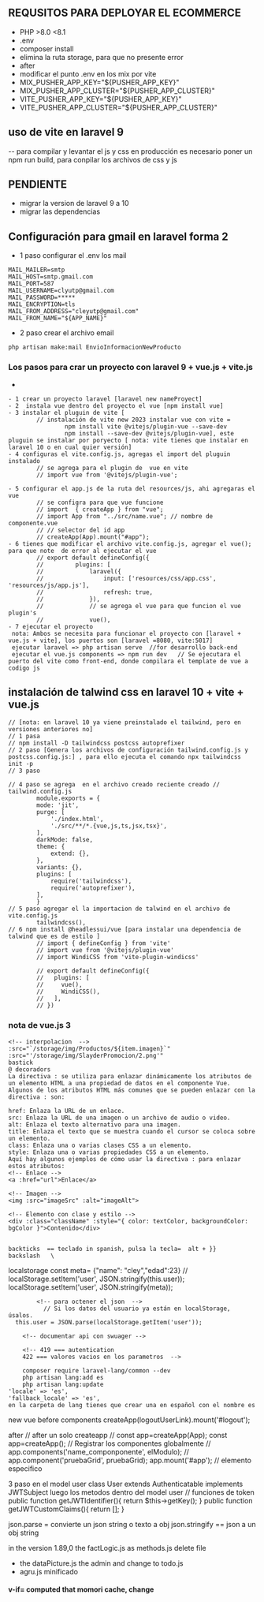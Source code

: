 ## REQUSITOS PARA DEPLOYAR EL ECOMMERCE
- PHP >8.0  <8.1
- .env
- composer install
- elimina la ruta storage, para que no presente error 
- after 
- modificar el punto .env en los mix por vite
- MIX_PUSHER_APP_KEY="${PUSHER_APP_KEY}"
- MIX_PUSHER_APP_CLUSTER="${PUSHER_APP_CLUSTER}"
- VITE_PUSHER_APP_KEY="${PUSHER_APP_KEY}"
- VITE_PUSHER_APP_CLUSTER="${PUSHER_APP_CLUSTER}"
## uso de vite en laravel 9
-- para compilar y levantar el js y css en producción es necesario poner un npm run build, para conpilar los archivos de css y js

## PENDIENTE
- migrar la version de laravel 9 a 10 
- migrar las dependencias

## Configuración para gmail en laravel forma 2

- 1 paso configurar el .env los mail
```env
MAIL_MAILER=smtp
MAIL_HOST=smtp.gmail.com
MAIL_PORT=587
MAIL_USERNAME=clyutp@gmail.com
MAIL_PASSWORD=*****
MAIL_ENCRYPTION=tls
MAIL_FROM_ADDRESS="cleyutp@gmail.com"
MAIL_FROM_NAME="${APP_NAME}"
```

- 2 paso  crear el archivo email
```env
php artisan make:mail EnvioInformacionNewProducto
```
###  Los pasos para crar un proyecto con laravel 9 + vue.js + vite.js
-
```env
- 1 crear un proyecto laravel [laravel new nameProyect]
- 2  instala vue dentro del proyecto el vue [npm install vue] 
- 3 instalar el pluguin de vite [
        // instalación de vite new 2023 instalar vue con vite = 
                npm install vite @vitejs/plugin-vue --save-dev
                npm install --save-dev @vitejs/plugin-vue], este
pluguin se instalar por poryecto [ nota: vite tienes que instalar en laravel 10 o en cual quier versión]
- 4 configuras el vite.config.js, agregas el import del pluguin instalado 
        // se agrega para el plugin de  vue en vite 
        // import vue from '@vitejs/plugin-vue';

- 5 configurar el app.js de la ruta del resources/js, ahi agregaras el vue
        // se configra para que vue funcione 
        // import  { createApp } from "vue";
        // import App from "../src/name.vue"; // nombre de componente.vue
        // // selector del id app
        // createApp(App).mount("#app");
- 6 tienes que modificar el archivo vite.config.js, agregar el vue(); para que note  de error al ejecutar el vue
        // export default defineConfig({
        //         plugins: [
        //             laravel({
        //                 input: ['resources/css/app.css', 'resources/js/app.js'],
        //                 refresh: true,
        //             }),
        //             // se agrega el vue para que funcion el vue plugin's 
        //             vue(),
- 7 ejecutar el proyecto 
 nota: Ambos se necesita para funcionar el proyecto con [laravel + vue.js + vite], los puertos son [laravel =8080, vite:5017]
 ejecutar laravel => php artisan serve  //for desarrollo back-end 
 ejecutar el vue.js components => npm run dev   // Se ejecutara el puerto del vite como front-end, donde compilara el template de vue a codigo js  

```
## instalación de talwind css en laravel 10 + vite + vue.js 
```env
// [nota: en laravel 10 ya viene preinstalado el tailwind, pero en versiones anteriores no]
// 1 pasa
// npm install -D tailwindcss postcss autoprefixer
// 2 paso [Genera los archivos de configuración tailwind.config.js y postcss.config.js:] , para ello ejecuta el comando npx tailwindcss init -p
// 3 paso 

// 4 paso se agrega  en el archivo creado reciente creado // tailwind.config.js
        module.exports = {
        mode: 'jit',
        purge: [
            './index.html',
            './src/**/*.{vue,js,ts,jsx,tsx}',
        ],
        darkMode: false,
        theme: {
            extend: {},
        },
        variants: {},
        plugins: [
            require('tailwindcss'),
            require('autoprefixer'),
        ],
        }
// 5 paso agregar el la importacion de talwind en el archivo de vite.config.js
        tailwindcss(),
// 6 npm install @headlessui/vue [para instalar una dependencia de talwind que es de estilo ]
        // import { defineConfig } from 'vite'
        // import vue from '@vitejs/plugin-vue'
        // import WindiCSS from 'vite-plugin-windicss'

        // export default defineConfig({
        //   plugins: [
        //     vue(),
        //     WindiCSS(),
        //   ],
        // })
```
### nota de vue.js 3 
```env
<!-- interpolacion  -->  
:src="`/storage/img/Productos/${item.imagen}`"
:src="'/storage/img/SlayderPromocion/2.png'"
bastick 
@ decoradors 
La directiva : se utiliza para enlazar dinámicamente los atributos de un elemento HTML a una propiedad de datos en el componente Vue. Algunos de los atributos HTML más comunes que se pueden enlazar con la directiva : son:

href: Enlaza la URL de un enlace.
src: Enlaza la URL de una imagen o un archivo de audio o video.
alt: Enlaza el texto alternativo para una imagen.
title: Enlaza el texto que se muestra cuando el cursor se coloca sobre un elemento.
class: Enlaza una o varias clases CSS a un elemento.
style: Enlaza una o varias propiedades CSS a un elemento.
Aquí hay algunos ejemplos de cómo usar la directiva : para enlazar estos atributos:
<!-- Enlace -->
<a :href="url">Enlace</a>

<!-- Imagen -->
<img :src="imageSrc" :alt="imageAlt">

<!-- Elemento con clase y estilo -->
<div :class="className" :style="{ color: textColor, backgroundColor: bgColor }">Contenido</div>


backticks  == teclado in spanish, pulsa la tecla=  alt + }} 
backslash   \
```
<!-- apunte de js  -->
localstorage
 const meta= {"name": "cley","edad":23}
            // localStorage.setItem('user', JSON.stringify(this.user));
            localStorage.setItem('user', JSON.stringify(meta));

            <!-- para octener el json  -->
              // Si los datos del usuario ya están en localStorage, úsalos.
      this.user = JSON.parse(localStorage.getItem('user'));
      
<!-- token csrf es para peticiones post, puth  -->
  
        <!-- documentar api con swuager -->

        <!-- 419 === autentication 
        422 === valores vacios en los parametros  -->

<!-- camio de idioma -->
        composer require laravel-lang/common --dev
        php artisan lang:add es
        php artisan lang:update
    'locale' => 'es',
    'fallback_locale' => 'es',
    en la carpeta de lang tienes que crear una en español con el nombre es
<!-- los tipos put para envio de los body y un parametro de id  -->

new vue 
before components
createApp(logoutUserLink).mount('#logout');

after 
// after un solo createapp
// const app=createApp(App);
const app=createApp();
// Registrar los componentes globalmente
// app.components('name_componponente', elModulo);
// app.component('pruebaGrid', pruebaGrid);
app.mount('#app'); // elemento especifico 

<!-- en laravel 10 el routerservice el api ya biene preconfigurado -->
<!-- adding el token  -->
3 paso en el model user
class User extends Authenticatable implements JWTSubject
luego los metodos dentro del model user
        // funciones de token
        public function getJWTIdentifier(){
                return $this->getKey();
        }
        public function getJWTCustomClaims(){
                return [];
        }
<!--  -->
json.parse = convierte un json string o texto a obj
json.stringify == json a un obj string

in the version 1.89,0 the factLogic.js as methods.js 
delete file
- the dataPicture.js the admin and change to todo.js
- agru.js minificado

#### v-if= computed that momori cache, change